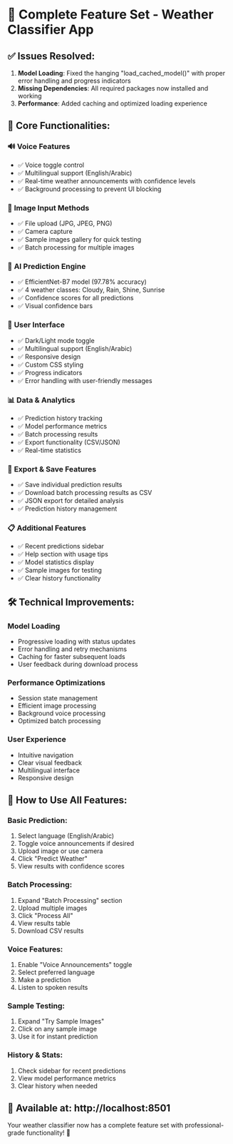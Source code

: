 # 🚀 Complete Feature Set - Weather Classifier App

## ✅ Issues Resolved:
1. **Model Loading**: Fixed the hanging "load_cached_model()" with proper error handling and progress indicators
2. **Missing Dependencies**: All required packages now installed and working
3. **Performance**: Added caching and optimized loading experience

## 🌟 Core Functionalities:

### 🔊 **Voice Features**
- ✅ Voice toggle control
- ✅ Multilingual support (English/Arabic)
- ✅ Real-time weather announcements with confidence levels
- ✅ Background processing to prevent UI blocking

### 📸 **Image Input Methods**
- ✅ File upload (JPG, JPEG, PNG)
- ✅ Camera capture
- ✅ Sample images gallery for quick testing
- ✅ Batch processing for multiple images

### 🤖 **AI Prediction Engine**
- ✅ EfficientNet-B7 model (97.78% accuracy)
- ✅ 4 weather classes: Cloudy, Rain, Shine, Sunrise
- ✅ Confidence scores for all predictions
- ✅ Visual confidence bars

### 🎨 **User Interface**
- ✅ Dark/Light mode toggle
- ✅ Multilingual support (English/Arabic)
- ✅ Responsive design
- ✅ Custom CSS styling
- ✅ Progress indicators
- ✅ Error handling with user-friendly messages

### 📊 **Data & Analytics**
- ✅ Prediction history tracking
- ✅ Model performance metrics
- ✅ Batch processing results
- ✅ Export functionality (CSV/JSON)
- ✅ Real-time statistics

### 💾 **Export & Save Features**
- ✅ Save individual prediction results
- ✅ Download batch processing results as CSV
- ✅ JSON export for detailed analysis
- ✅ Prediction history management

### 📋 **Additional Features**
- ✅ Recent predictions sidebar
- ✅ Help section with usage tips
- ✅ Model statistics display
- ✅ Sample images for testing
- ✅ Clear history functionality

## 🛠️ **Technical Improvements**:

### Model Loading
- Progressive loading with status updates
- Error handling and retry mechanisms
- Caching for faster subsequent loads
- User feedback during download process

### Performance Optimizations
- Session state management
- Efficient image processing
- Background voice processing
- Optimized batch processing

### User Experience
- Intuitive navigation
- Clear visual feedback
- Multilingual interface
- Responsive design

## 📱 **How to Use All Features**:

### Basic Prediction:
1. Select language (English/Arabic)
2. Toggle voice announcements if desired
3. Upload image or use camera
4. Click "Predict Weather"
5. View results with confidence scores

### Batch Processing:
1. Expand "Batch Processing" section
2. Upload multiple images
3. Click "Process All"
4. View results table
5. Download CSV results

### Voice Features:
1. Enable "Voice Announcements" toggle
2. Select preferred language
3. Make a prediction
4. Listen to spoken results

### Sample Testing:
1. Expand "Try Sample Images"
2. Click on any sample image
3. Use it for instant prediction

### History & Stats:
1. Check sidebar for recent predictions
2. View model performance metrics
3. Clear history when needed

## 🌟 **Available at**: http://localhost:8501

Your weather classifier now has a complete feature set with professional-grade functionality! 🎉
